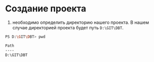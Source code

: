 # Создание проекта

1) необходимо определить директорию нашего проекта. В нашем случае директорией проекта будет путь `D:\GIT\DBT`.  
```bash
PS D:\GIT\DBT> pwd

Path      
----      
D:\GIT\DBT
```